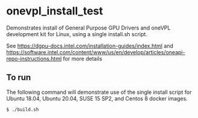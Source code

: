 # onevpl_install_test

Demonstrates install of General Purpose GPU Drivers and oneVPL development kit for Linux, using 
a single install.sh script.
 
See https://dgpu-docs.intel.com/installation-guides/index.html and
https://software.intel.com/content/www/us/en/develop/articles/oneapi-repo-instructions.html for more details

## To run

The following command will demonstrate use of the single install script for Ubuntu 18.04, Ubuntu 20.04, SUSE 15 SP2, and Centos 8 docker images.

```bash
$ ./build.sh
```


